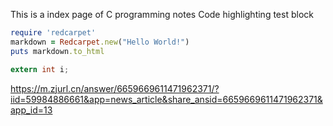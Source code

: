 This is a index page of C programming notes
Code highlighting test block

```ruby
require 'redcarpet'
markdown = Redcarpet.new("Hello World!")
puts markdown.to_html
```

```C
extern int i;
```

https://m.zjurl.cn/answer/6659669611471962371/?iid=59984886661&app=news_article&share_ansid=6659669611471962371&app_id=13
